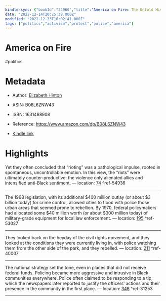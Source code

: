 ```yaml
---
kindle-sync: {"bookId":"24960","title":"America on Fire: The Untold History of Police Violence and Black Rebellion Since the 1960s","author":"Elizabeth Hinton","asin":"B08L6ZNW43","lastAnnotatedDate":"2021-06-22","bookImageUrl":"https://m.media-amazon.com/images/I/81s8svAo1pL._SY160.jpg","highlightsCount":4}
date: "2022-12-14T20:25:39.000Z"
modified: "2022-12-23T16:02:41.000Z"
tags: ["politics","activism","protest","police","america"]
---
```

# America on Fire

#politics 

# Metadata

* Author: [Elizabeth Hinton](https://www.amazon.com/Elizabeth-Hinton/e/B001JWSWEO/ref=dp_byline_cont_ebooks_1)

* ASIN: B08L6ZNW43

* ISBN: 1631498908

* Reference: <https://www.amazon.com/dp/B08L6ZNW43>

* [Kindle link](kindle://book?action=open&asin=B08L6ZNW43)

# Highlights

Yet they often concluded that “rioting” was a pathological impulse, rooted in spontaneous, uncontrollable emotion. In this view, the “riots” were ultimately counter-productive: the violence only alienated allies and intensified anti-Black sentiment. — location: [74](kindle://book?action=open&asin=B08L6ZNW43&location=74) ^ref-54936

---

The 1968 legislation, with its additional $400 million outlay (or about $3 billion today) for crime control, allowed cities to flood with police those urban areas that seemed prone to rebellion. By 1970, federal policymakers had allocated some $40 million worth (or about $300 million today) of military-grade equipment for local law enforcement. — location: [195](kindle://book?action=open&asin=B08L6ZNW43&location=195) ^ref-53027

---

They looked back on the heyday of the civil rights movement, and they looked at the conditions they were currently living in, with police watching them from the other side of the park, and they rebelled. — location: [211](kindle://book?action=open&asin=B08L6ZNW43&location=211) ^ref-40007

---

The national strategy set the tone, even in places that did not receive federal funds. Policing became more aggressive and intrusive in Black communities everywhere. Police often claimed to be responding to a tip, which the newspapers later reported to justify the officers’ actions and their presence in the community in the first place. — location: [346](kindle://book?action=open&asin=B08L6ZNW43&location=346) ^ref-31253

---
